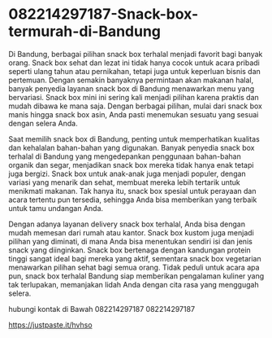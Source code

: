 # 082214297187-Snack-box-termurah-di-Bandung
Di Bandung, berbagai pilihan snack box terhalal menjadi favorit bagi banyak orang. Snack box sehat dan lezat ini tidak hanya cocok untuk acara pribadi seperti ulang tahun atau pernikahan, tetapi juga untuk keperluan bisnis dan pertemuan. Dengan semakin banyaknya permintaan akan makanan halal, banyak penyedia layanan snack box di Bandung menawarkan menu yang bervariasi. Snack box mini ini sering kali menjadi pilihan karena praktis dan mudah dibawa ke mana saja. Dengan berbagai pilihan, mulai dari snack box manis hingga snack box asin, Anda pasti menemukan sesuatu yang sesuai dengan selera Anda.

Saat memilih snack box di Bandung, penting untuk memperhatikan kualitas dan kehalalan bahan-bahan yang digunakan. Banyak penyedia snack box terhalal di Bandung yang mengedepankan penggunaan bahan-bahan organik dan segar, menjadikan snack box mereka tidak hanya enak tetapi juga bergizi. Snack box untuk anak-anak juga menjadi populer, dengan variasi yang menarik dan sehat, membuat mereka lebih tertarik untuk menikmati makanan. Tak hanya itu, snack box spesial untuk perayaan dan acara tertentu pun tersedia, sehingga Anda bisa memberikan yang terbaik untuk tamu undangan Anda.

Dengan adanya layanan delivery snack box terhalal, Anda bisa dengan mudah memesan dari rumah atau kantor. Snack box kustom juga menjadi pilihan yang diminati, di mana Anda bisa menentukan sendiri isi dan jenis snack yang diinginkan. Snack box bertenaga dengan kandungan protein tinggi sangat ideal bagi mereka yang aktif, sementara snack box vegetarian menawarkan pilihan sehat bagi semua orang. Tidak peduli untuk acara apa pun, snack box terhalal Bandung siap memberikan pengalaman kuliner yang tak terlupakan, memanjakan lidah Anda dengan cita rasa yang menggugah selera.

hubungi kontak di Bawah
082214297187
082214297187

https://justpaste.it/hvhso

